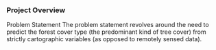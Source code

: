 ### Project Overview

 Problem Statement
The problem statement revolves around the need to predict the forest cover type (the predominant kind of tree cover) from strictly cartographic variables (as opposed to remotely sensed data).


